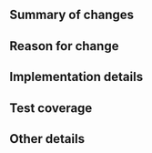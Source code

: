 ## Summary of changes

## Reason for change

## Implementation details

## Test coverage

## Other details
<!-- Fixes #{issue} -->
